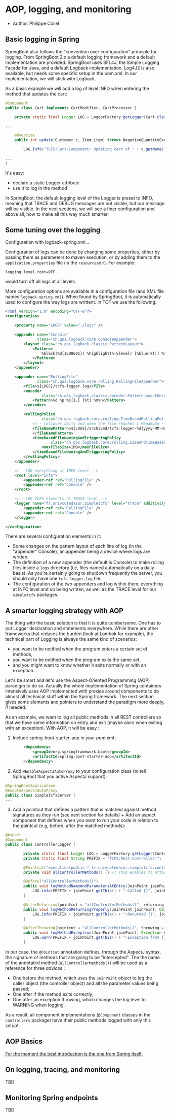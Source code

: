 # AOP, logging, and monitoring

  * Author: Philippe Collet

## Basic logging in Spring

SpringBoot also follows the "convention over configuration" principle for logging. From SpringBoot 2.x a default logging framework and a default implementation are provided. SpringBoot uses SFL4J, the Simple Logging Facade for Java, and a default Logback implementation. Log4J2 is also available, but needs some specific setup in the pom.xml. In our implementation, we will stick with Logback.

As a basic example we will add a log of level INFO when entering the method that updates the cart:

```java
@Component
public class Cart implements CartModifier, CartProcessor {

    private static final Logger LOG = LoggerFactory.getLogger(Cart.class);

...

    @Override
    public int update(Customer c, Item item) throws NegativeQuantityException {

        LOG.info("TCFS:Cart-Component: Updating cart of " + c.getName() + " with " + item);

...
}
```
It's easy:

* declare a static Logger attribute
* use it to log in the method

In SpringBoot, the default logging level of the Logger is preset to INFO, meaning that TRACE and DEBUG messages are not visible, but our message will be visible. In the next sections, we will see a finer configuration and above all, how to make all this way much smarter.

## Some tuning over the logging

Configuration with logback-spring.xml...

Configuration of logs can be done by changing some properties, either by passing them as parameters to maven execution, or by adding them to the `application.properties` file (in the `resources`dir). For example :

    logging.level.root=OFF

would turn off all logs at all levels.

More configuration options are available in a configuration file (and XML file named `logback-spring.xml`). When found by SpringBoot, it is automatically used to configure the way logs are writtent. In TCF we use the following:

```xml
<?xml version="1.0" encoding="UTF-8"?>
<configuration>

    <property name="LOGS" value="./logs" />

    <appender name="Console"
              class="ch.qos.logback.core.ConsoleAppender">
        <layout class="ch.qos.logback.classic.PatternLayout">
            <Pattern>
                %black(%d{ISO8601}) %highlight(%-5level) [%blue(%t)] %magenta(%C{1.}): %msg%n%throwable
            </Pattern>
        </layout>
    </appender>

    <appender name="RollingFile"
              class="ch.qos.logback.core.rolling.RollingFileAppender">
        <file>${LOGS}/tcfs-logger.log</file>
        <encoder
                class="ch.qos.logback.classic.encoder.PatternLayoutEncoder">
            <Pattern>%d %p %C{1.} [%t] %m%n</Pattern>
        </encoder>

        <rollingPolicy
                class="ch.qos.logback.core.rolling.TimeBasedRollingPolicy">
            <!-- rollover daily and when the file reaches 1 MegaByte -->
            <fileNamePattern>${LOGS}/archived/tcfs-logger-%d{yyyy-MM-dd}.%i.log
            </fileNamePattern>
            <timeBasedFileNamingAndTriggeringPolicy
                    class="ch.qos.logback.core.rolling.SizeAndTimeBasedFNATP">
                <maxFileSize>1MB</maxFileSize>
            </timeBasedFileNamingAndTriggeringPolicy>
        </rollingPolicy>
    </appender>

    <!-- LOG everything at INFO level -->
    <root level="info">
        <appender-ref ref="RollingFile" />
        <appender-ref ref="Console" />
    </root>

    <!-- LOG TCFS elements at TRACE level -->
    <logger name="fr.univcotedazur.simpletcfs" level="trace" additivity="false">
        <appender-ref ref="RollingFile" />
        <appender-ref ref="Console" />
    </logger>

</configuration>
```

There are several configuration elements in it:

   * Some changes on the pattern layout of each line of log (in the "appender" Console), an appender being a device where logs are written.
   * The definition of a new appender (the default is Console) to make rolling files inside a `logs` directory (i.e, files named automatically on a daily basis). As you're certainly going to shutdown frequently the server, you should only have one `tcfs-logger.log` file. 
   * The configuration of the two appenders and log within them, everything at INFO level and up being written, as well as the TRACE level for our `simpletcfs` packages.

## A smarter logging strategy with AOP

The thing with the basic solution is that it is quite cumbersome. One has to put Logger declaration and statements everywhere. While there are other frameworks that reduces the burden (look at Lombok for example), the technical part of Logging is always the same kind of scenarios:

   * you want to be notified when the program enters a certain set of methods,
   * you want to be notified when the program exits the same set,
   * and you might want to know whether it exits normally or with an exception...

Let's be smart and let's use the Aspect-Oriented Programming (AOP) paradigm to do so. Actually the whole implementation of Spring containers intensively uses AOP implemented with proxies around components to do almost all technical stuff within the Spring framework. The next section gives some elements and pointers to understand the paradigm more deeply, if needed.

As an example, we want to log all public methods in all REST controllers so that we have some information on entry and exit (maybe alors when exiting with an exception). With AOP, it will be easy :

1. Include spring-boot-starter-aop in your pom.xml :

```xml
        <dependency>
            <groupId>org.springframework.boot</groupId>
            <artifactId>spring-boot-starter-aop</artifactId>
        </dependency>
```





2. Add `@EnableAspectJAutoProxy` to your configuration class (to tell SpringBoot that you active AspectJ support):

```java
@SpringBootApplication
@EnableAspectJAutoProxy
public class SimpleTcfsServer {
...
```

3. Add a pointcut that defines a pattern that is matched against method signatures as they run (see next section for details) + Add an aspect component that defines when you want to run your code in relation to the pointcut (e.g, before, after the matched methods):

```java
@Aspect
@Component
public class ControllerLogger {

        private static final Logger LOG = LoggerFactory.getLogger(ControllerLogger.class);
        private static final String PREFIX = "TCFS:Rest-Controller:";

        @Pointcut("execution(public * fr.univcotedazur.simpletcfs.controllers..*(..))")
        private void allControllerMethods() {} // This enables to attach the pointcut to a method name we can reuse below

        @Before("allControllerMethods()")
        public void logMethodNameAndParametersAtEntry(JoinPoint joinPoint) {
            LOG.info(PREFIX + joinPoint.getThis() + ":Called {}", joinPoint.getSignature().getName() + " " + joinPoint.getArgs());
        }

        @AfterReturning(pointcut = "allControllerMethods()", returning = "resultVal")
        public void logMethodReturningProperly(JoinPoint joinPoint, Object resultVal) {
            LOG.info(PREFIX + joinPoint.getThis() + ":Returned {}", joinPoint.getSignature().getName() + " with value " + resultVal);
        }

        @AfterThrowing(pointcut = "allControllerMethods()", throwing = "exception")
        public void logMethodException(JoinPoint joinPoint, Exception exception) {
            LOG.warn(PREFIX + joinPoint.getThis() + ":Exception from {}", joinPoint.getSignature().getName() + " with exception " + exception);
        }
```

In our case, the `@Pointcut` annotation defines, through the AspectJ syntax, the signature of methods that are going to be "intercepted". The the name of the annotated method (`allControllerMethods()`) will be used as a reference for three *advices* :

   * One before the method, which uses the `JoinPoint` object to log the caller object (the controller object) and all the parameter values being passed;
   * One after if the method exits correctly;
   * One after an exception throwing, which changes the log level to WARNING when logging.

As a result, all component implementations (`@Component` classes in the `controllers` package) have their public methods logged with only this setup!

## AOP Basics

[For the moment the best introduction is the one from Spring itself.](https://docs.spring.io/spring-framework/docs/2.5.x/reference/aop.html)

## On logging, tracing, and monitoring

TBD

## Monitoring Spring endpoints

TBD


